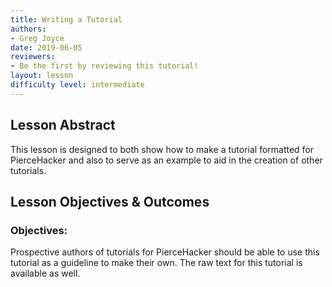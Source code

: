```yaml
---
title: Writing a Tutorial
authors:
- Greg Joyce
date: 2019-06-05
reviewers:
- Be the first by reviewing this tutorial!
layout: lesson
difficulty level: intermediate
---
```


## Lesson Abstract
This lesson is designed to both show how to make a tutorial formatted for PierceHacker and also to serve as an example to aid in the creation of other tutorials. 

## Lesson Objectives & Outcomes
### Objectives:
Prospective authors of tutorials for PierceHacker should be able to use this tutorial as a guideline to make their own. The raw text for this tutorial is available as well.
<!--stackedit_data:
eyJoaXN0b3J5IjpbLTM3MzUyNDU0MiwxMjU4ODk1MDczLC03ND
E4MDkzMjldfQ==
-->